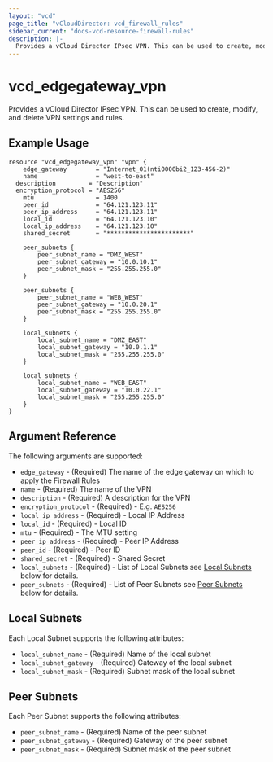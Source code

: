 ```yaml
---
layout: "vcd"
page_title: "vCloudDirector: vcd_firewall_rules"
sidebar_current: "docs-vcd-resource-firewall-rules"
description: |-
  Provides a vCloud Director IPsec VPN. This can be used to create, modify, and delete VPN settings and rules.
---
```


# vcd\_edgegateway\_vpn

Provides a vCloud Director IPsec VPN. This can be used to create,
modify, and delete VPN settings and rules.

## Example Usage

```
resource "vcd_edgegateway_vpn" "vpn" {
    edge_gateway        = "Internet_01(nti0000bi2_123-456-2)"
    name                = "west-to-east"
  description         = "Description"
  encryption_protocol = "AES256"
    mtu                 = 1400
    peer_id             = "64.121.123.11"
    peer_ip_address     = "64.121.123.11"
    local_id            = "64.121.123.10"
    local_ip_address    = "64.121.123.10"
    shared_secret       = "***********************"
    
    peer_subnets {
        peer_subnet_name = "DMZ_WEST"
        peer_subnet_gateway = "10.0.10.1"
        peer_subnet_mask = "255.255.255.0"
    }

    peer_subnets {
        peer_subnet_name = "WEB_WEST"
        peer_subnet_gateway = "10.0.20.1"
        peer_subnet_mask = "255.255.255.0"
    }

    local_subnets {
        local_subnet_name = "DMZ_EAST"
        local_subnet_gateway = "10.0.1.1"
        local_subnet_mask = "255.255.255.0"
    }

    local_subnets {
        local_subnet_name = "WEB_EAST"
        local_subnet_gateway = "10.0.22.1"
        local_subnet_mask = "255.255.255.0"
    }
}
```

## Argument Reference

The following arguments are supported:

* `edge_gateway` - (Required) The name of the edge gateway on which to apply the Firewall Rules
* `name` - (Required) The name of the VPN 
* `description` - (Required) A description for the VPN
* `encryption_protocol` - (Required) - E.g. `AES256`
* `local_ip_address` - (Required) - Local IP Address
* `local_id` - (Required) - Local ID
* `mtu` - (Required) - The MTU setting
* `peer_ip_address` - (Required) - Peer IP Address
* `peer_id` - (Required) - Peer ID
* `shared_secret` - (Required) - Shared Secret
* `local_subnets` - (Required) - List of Local Subnets see [Local Subnets](#localsubnets) below for details.
* `peer_subnets` - (Required) - List of Peer Subnets see [Peer Subnets](#peersubnets) below for details.

<a id="localsubnets"></a>
## Local Subnets

Each Local Subnet supports the following attributes:

* `local_subnet_name` - (Required) Name of the local subnet
* `local_subnet_gateway` - (Required) Gateway of the local subnet
* `local_subnet_mask` - (Required) Subnet mask of the local subnet

<a id="peersubnets"></a>
## Peer Subnets

Each Peer Subnet supports the following attributes:

* `peer_subnet_name` - (Required) Name of the peer subnet
* `peer_subnet_gateway` - (Required) Gateway of the peer subnet
* `peer_subnet_mask` - (Required) Subnet mask of the peer subnet